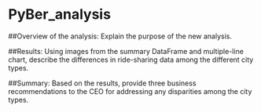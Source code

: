 # PyBer_analysis



##Overview of the analysis: 
Explain the purpose of the new analysis.



##Results: 
Using images from the summary DataFrame and multiple-line chart, describe the differences in ride-sharing data among the different city types.


##Summary: 
Based on the results, provide three business recommendations to the CEO for addressing any disparities among the city types.
